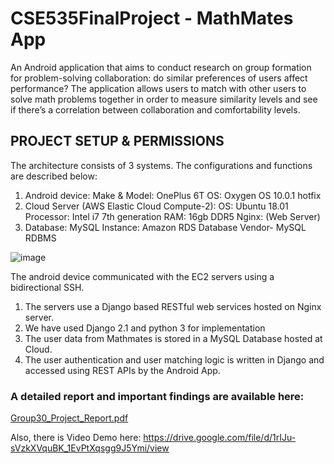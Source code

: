 # CSE535FinalProject - MathMates App
An Android application that aims to conduct research on group formation for problem-solving collaboration: do
similar preferences of users affect performance? The application allows users to match with other users to solve math problems together in order to measure similarity
levels and see if there’s a correlation between collaboration and comfortability levels.

## PROJECT SETUP & PERMISSIONS
The architecture consists of 3 systems. The configurations
and functions are described below:
1. Android device:
    Make & Model: OnePlus 6T OS: Oxygen OS
    10.0.1 hotfix
2.  Cloud Server (AWS Elastic Cloud Compute-2):
    OS: Ubuntu 18.01
    Processor: Intel i7 7th generation
    RAM: 16gb DDR5
    Nginx: (Web Server)
3. Database: MySQL
    Instance: Amazon RDS
    Database Vendor- MySQL RDBMS
    
![image](https://user-images.githubusercontent.com/8374949/71812466-48f16600-309d-11ea-8502-85445db45975.png)


The android device communicated with the EC2 servers using a bidirectional SSH.

1. The servers use a Django based RESTful web services hosted on Nginx server.
2. We have used Django 2.1 and python 3 for implementation
3. The user data from Mathmates is stored in a MySQL Database hosted at Cloud.
4. The user authentication and user matching logic is written in Django and accessed using REST APIs
by the Android App.
    
### A detailed report and important findings are available here:
[Group30_Project_Report.pdf](https://github.com/rajat641/CSE535-Mobile-FE/files/4025631/Group30_Project_Report.pdf)

Also, there is Video Demo here: https://drive.google.com/file/d/1rIJu-sVzkXVquBK_1EvPtXqsgg9J5Ymi/view
